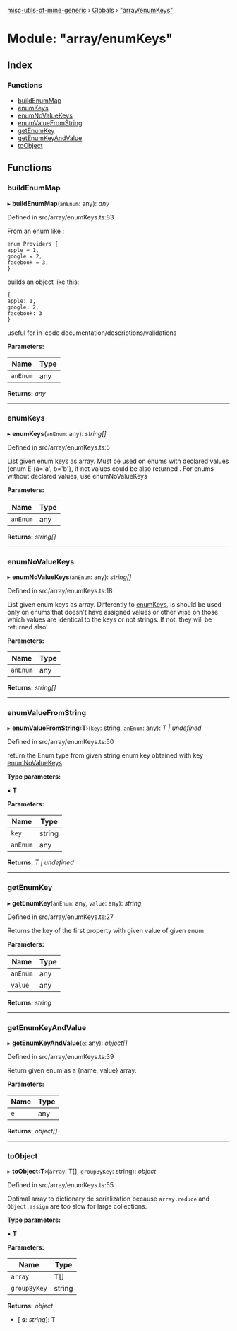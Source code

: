 [misc-utils-of-mine-generic](../README.md) › [Globals](../globals.md) › ["array/enumKeys"](_array_enumkeys_.md)

# Module: "array/enumKeys"

## Index

### Functions

* [buildEnumMap](_array_enumkeys_.md#buildenummap)
* [enumKeys](_array_enumkeys_.md#enumkeys)
* [enumNoValueKeys](_array_enumkeys_.md#enumnovaluekeys)
* [enumValueFromString](_array_enumkeys_.md#enumvaluefromstring)
* [getEnumKey](_array_enumkeys_.md#getenumkey)
* [getEnumKeyAndValue](_array_enumkeys_.md#getenumkeyandvalue)
* [toObject](_array_enumkeys_.md#toobject)

## Functions

###  buildEnumMap

▸ **buildEnumMap**(`anEnum`: any): *any*

Defined in src/array/enumKeys.ts:83

From an enum like :
```
enum Providers {
apple = 1,
google = 2,
facebook = 3,
}
```
builds an object like this:
```
{
apple: 1,
google: 2,
facebook: 3
}
```
useful for in-code documentation/descriptions/validations

**Parameters:**

Name | Type |
------ | ------ |
`anEnum` | any |

**Returns:** *any*

___

###  enumKeys

▸ **enumKeys**(`anEnum`: any): *string[]*

Defined in src/array/enumKeys.ts:5

List given enum keys as array. Must be used on enums with declared values (enum E {a='a', b='b'}, if not
values could be also returned . For enums without declared values, use enumNoValueKeys

**Parameters:**

Name | Type |
------ | ------ |
`anEnum` | any |

**Returns:** *string[]*

___

###  enumNoValueKeys

▸ **enumNoValueKeys**(`anEnum`: any): *string[]*

Defined in src/array/enumKeys.ts:18

List given enum keys as array. Differently to [enumKeys](_array_enumkeys_.md#enumkeys), is should be used only on enums that doesn't
have assigned values or other wise on those which values are identical to the keys or not strings. If not,
they will be returned also!

**Parameters:**

Name | Type |
------ | ------ |
`anEnum` | any |

**Returns:** *string[]*

___

###  enumValueFromString

▸ **enumValueFromString**‹**T**›(`key`: string, `anEnum`: any): *T | undefined*

Defined in src/array/enumKeys.ts:50

return the Enum type from given string enum key obtained with key [enumNoValueKeys](_array_enumkeys_.md#enumnovaluekeys)

**Type parameters:**

▪ **T**

**Parameters:**

Name | Type |
------ | ------ |
`key` | string |
`anEnum` | any |

**Returns:** *T | undefined*

___

###  getEnumKey

▸ **getEnumKey**(`anEnum`: any, `value`: any): *string*

Defined in src/array/enumKeys.ts:27

Returns the key of the first property with given value of given enum

**Parameters:**

Name | Type |
------ | ------ |
`anEnum` | any |
`value` | any |

**Returns:** *string*

___

###  getEnumKeyAndValue

▸ **getEnumKeyAndValue**(`e`: any): *object[]*

Defined in src/array/enumKeys.ts:39

Return given enum as a {name, value} array.

**Parameters:**

Name | Type |
------ | ------ |
`e` | any |

**Returns:** *object[]*

___

###  toObject

▸ **toObject**‹**T**›(`array`: T[], `groupByKey`: string): *object*

Defined in src/array/enumKeys.ts:55

Optimal array to dictionary de serialization because `array.reduce` and `Object.assign` are too slow for large collections.

**Type parameters:**

▪ **T**

**Parameters:**

Name | Type |
------ | ------ |
`array` | T[] |
`groupByKey` | string |

**Returns:** *object*

* \[ **s**: *string*\]: T
